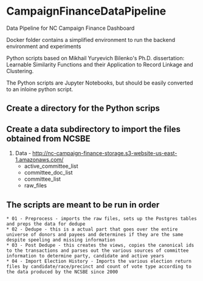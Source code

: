 # CampaignFinanceDataPipeline
Data Pipeline for NC Campaign Finance Dashboard

Docker folder contains a simplified environment to run the backend environment and experiments

Python scripts based on Mikhail Yuryevich Bilenko's Ph.D. dissertation: Learnable Similarity Functions and their Application to Record Linkage and Clustering.

The Python scripts are Jupyter Notebooks, but should be easily converted to an inloine python script.

## Create a directory for the Python scrips
## Create a data subdirectory to import the files obtained from NCSBE

1. Data - http://nc-campaign-finance-storage.s3-website-us-east-1.amazonaws.com/
   * active_committee_list
   * committee_doc_list
   * committee_list
   * raw_files

## The scripts are meant to be run in order
  
    * 01 - Preprocess - imports the raw files, sets up the Postgres tables and preps the data for dedupe
    * 02 - Dedupe - this is a actual part that goes over the entire universe of donors and payees and determines if they are the same despite speeling and missing information
    * 03 - Post Dedupe - this creates the views, copies the canonical ids to the transactions and parses out the various sources of committee information to determine party, candidate and active years
    * 04 - Import Election History - Imports the various election return files by candidate/race/precinct and count of vote type according to the data produced by the NCSBE since 2000
